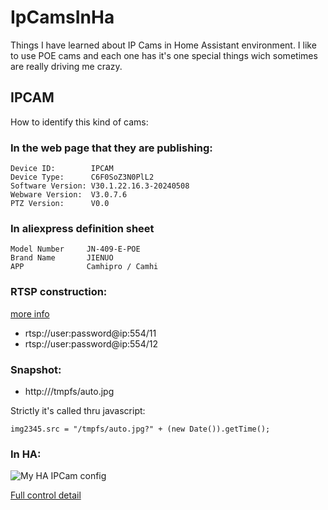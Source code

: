 # IpCamsInHa
Things I have learned about IP Cams in Home Assistant environment. I like to use POE cams and each one has it's one special things wich sometimes are really driving me crazy.

## IPCAM

How to identify this kind of cams:

### In the web page that they are publishing:
```
Device ID:        IPCAM
Device Type:      C6F0SoZ3N0PlL2
Software Version: V30.1.22.16.3-20240508
Webware Version:  V3.0.7.6
PTZ Version:      V0.0
```
### In aliexpress definition sheet
```
Model Number     JN-409-E-POE
Brand Name       JIENUO
APP              Camhipro / Camhi
```
### RTSP construction:

[more info](https://camhi.pro/how-to-add-wifi-camera-to-ispy/)
- rtsp://user:password@ip:554/11
- rtsp://user:password@ip:554/12
 
### Snapshot:

- http://<ip>/tmpfs/auto.jpg

Strictly it's called thru javascript:
```
img2345.src = "/tmpfs/auto.jpg?" + (new Date()).getTime();
```
### In HA:
![My HA IPCam config](https://github.com/urri34/IpCamsInHa/blob/main/IpCamHAConfig.jpg)

[Full control detail](https://github.com/urri34/MyRTSPCapt?tab=readme-ov-file#home-assistant-integration)
